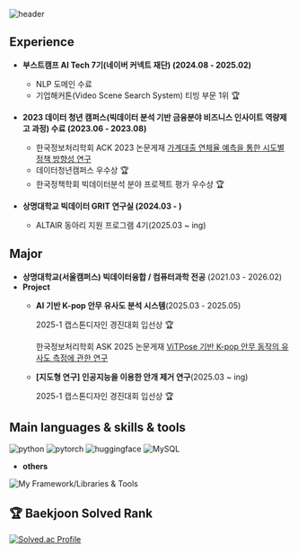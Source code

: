 <div>
  
  <!--Header-->
  ![header](https://capsule-render.vercel.app/api?type=waving&color=d5eae3&height=230&section=header&text=Sujin's%20Lab%20&fontSize=70&animation=fadeIn&fontAlignY=35%20%20|%20n%20%20&descAlignY=55&descAlign=85&fontColor=black)

</div>

<div>
  <!--Body-->

  ## Experience
   
  - **부스트캠프 AI Tech 7기(네이버 커넥트 재단) (2024.08 - 2025.02)**
    - NLP 도메인 수료
    - 기업해커톤(Video Scene Search System) 티빙 부문 1위 :trophy:
  - **2023 데이터 청년 캠퍼스(빅데이터 분석 기반 금융분야 비즈니스 인사이트 역량제고 과정) 수료 (2023.06 - 2023.08)**
    - 한국정보처리학회 ACK 2023 논문게재 [가계대출 연체율 예측을 통한 시도별 정책 방향성 연구](https://kiss.kstudy.com/Detail/Ar?key=4059298)
    - 데이터청년캠퍼스 우수상 :trophy:
    - 한국정책학회 빅데이터분석 분야 프로젝트 평가 우수상 :trophy:
    
  - **상명대학교 빅데이터 GRIT 연구실 (2024.03 - )**
    - ALTAIR 동아리 지원 프로그램 4기(2025.03 ~ ing)

  ## Major
  - **상명대학교(서울캠퍼스) 빅데이터융합 / 컴퓨터과학 전공** (2021.03 - 2026.02)
  - **Project**
    - **AI 기반 K-pop 안무 유사도 분석 시스템**(2025.03 - 2025.05)
    
      2025-1 캡스톤디자인 경진대회 입선상 :trophy:

      한국정보처리학회 ASK 2025 논문게재 [ViTPose 기반 K-pop 안무 동작의 유사도 측정에 관한 연구](https://kiss.kstudy.com/Detail/Ar?key=4176875)
    - **[지도형 연구] 인공지능을 이용한 안개 제거 연구**(2025.03 ~ ing)

      2025-1 캡스톤디자인 경진대회 입선상 :trophy:
  </div>

  ## Main languages & skills & tools
  
  ![python](https://img.shields.io/badge/-Python-2b5b84?style=for-the-badge&logo=python&logoColor=white)
  ![pytorch](https://img.shields.io/badge/-pytorch-EE4C2C?style=for-the-badge&logo=pytorch&logoColor=white)
  ![huggingface](https://img.shields.io/badge/-huggingface-E6A100?style=for-the-badge&logo=huggingface&logoColor=white)
  ![MySQL](https://img.shields.io/badge/-MySQL-4479A1?style=for-the-badge&logo=mysql&logoColor=white)


  - **others**

![My Framework/Libraries & Tools](https://skillicons.dev/icons?i=java,sklearn,anaconda,mysql,git,github,linux,aws,docker,notion,obsidian)

  ## 🏆 Baekjoon Solved Rank
[![Solved.ac Profile](http://mazassumnida.wtf/api/generate_badge?boj=owlemily)](https://solved.ac/owlemily)

<!--
**owlemily/owlemily** is a ✨ _special_ ✨ repository because its `README.md` (this file) appears on your GitHub profile.

Here are some ideas to get you started:

- 🔭 I’m currently working on ...
- 🌱 I’m currently learning ...
- 👯 I’m looking to collaborate on ...
- 🤔 I’m looking for help with ...
- 💬 Ask me about ...
- 📫 How to reach me: ...
- 😄 Pronouns: ...
- ⚡ Fun fact: ...
-->
